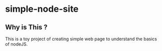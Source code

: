 # simple-node-site

## Why is This ?

This is a toy project of creating simple web page to understand the basics of nodeJS.